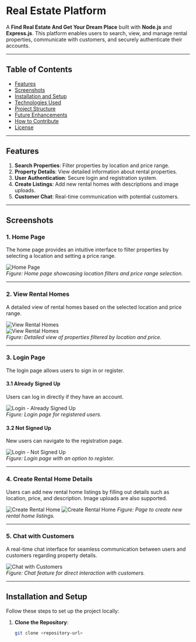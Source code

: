 # Real Estate Platform

A **Find Real Estate And Get Your Dream Place** built with **Node.js** and **Express.js**. This platform enables users to search, view, and manage rental properties, communicate with customers, and securely authenticate their accounts.

---

## Table of Contents

- [Features](#features)
- [Screenshots](#screenshots)
- [Installation and Setup](#installation-and-setup)
- [Technologies Used](#technologies-used)
- [Project Structure](#project-structure)
- [Future Enhancements](#future-enhancements)
- [How to Contribute](#how-to-contribute)
- [License](#license)

---

## Features

1. **Search Properties**: Filter properties by location and price range.
2. **Property Details**: View detailed information about rental properties.
3. **User Authentication**: Secure login and registration system.
4. **Create Listings**: Add new rental homes with descriptions and image uploads.
5. **Customer Chat**: Real-time communication with potential customers.

---

## Screenshots

### 1. Home Page  
The home page provides an intuitive interface to filter properties by selecting a location and setting a price range.

![Home Page](home_page.png)  
*Figure: Home page showcasing location filters and price range selection.*

---

### 2. View Rental Homes  
A detailed view of rental homes based on the selected location and price range.

![View Rental Homes](view_homes.png)  
![View Rental Homes](view_home2.png)  
*Figure: Detailed view of properties filtered by location and price.*

---

### 3. Login Page  
The login page allows users to sign in or register.  

#### 3.1 Already Signed Up  
Users can log in directly if they have an account.

![Login - Already Signed Up](login_page2.png)  
*Figure: Login page for registered users.*

#### 3.2 Not Signed Up  
New users can navigate to the registration page.

![Login - Not Signed Up](login_page.png)  
*Figure: Login page with an option to register.*

---

### 4. Create Rental Home Details  
Users can add new rental home listings by filling out details such as location, price, and description. Image uploads are also supported.

![Create Rental Home](Add_New_Data.png) 
![Create Rental Home](created_New_Data.png)
*Figure: Page to create new rental home listings.*

---

### 5. Chat with Customers  
A real-time chat interface for seamless communication between users and customers regarding property details.

![Chat with Customers](Chat_Img.png)  
*Figure: Chat feature for direct interaction with customers.*

---

## Installation and Setup

Follow these steps to set up the project locally:

1. **Clone the Repository**:
   ```bash
   git clone <repository-url>
